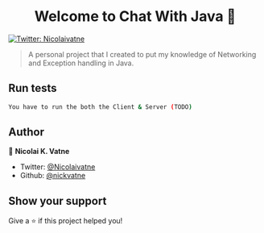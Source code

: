 <h1 align="center">Welcome to Chat With Java 👋</h1>
<p>
  <a href="https://twitter.com/NicolaiVatne">
    <img alt="Twitter: Nicolaivatne" src="https://img.shields.io/twitter/follow/Nicolaivatne.svg?style=social" target="_blank" />
  </a>
</p>

> A personal project that I created to put my knowledge of Networking and Exception handling in Java.


## Run tests

```sh
You have to run the both the Client & Server (TODO)
```

## Author

👤 **Nicolai K. Vatne**

* Twitter: [@Nicolaivatne](https://twitter.com/Nicolaivatne)
* Github: [@nickvatne](https://github.com/nickvatne)

## Show your support

Give a ⭐️ if this project helped you!


